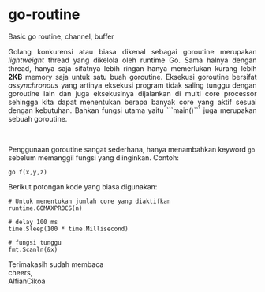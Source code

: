 # go-routine
Basic go routine, channel, buffer

<p align=justify>Golang konkurensi atau biasa dikenal sebagai goroutine merupakan <i>lightweight</i> thread yang dikelola oleh runtime Go. Sama halnya dengan thread, hanya saja sifatnya
lebih ringan hanya memerlukan kurang lebih <b>2KB</b> memory saja untuk satu buah goroutine. Eksekusi goroutine bersifat <i>assynchronous</i> yang artinya eksekusi program
tidak saling tunggu dengan goroutine lain dan juga eksekusinya dijalankan di multi core processor sehingga kita dapat menentukan berapa banyak core yang aktif sesuai dengan kebutuhan. Bahkan fungsi utama yaitu ```main()``` juga merupakan sebuah goroutine.</p><br>

Penggunaan goroutine sangat sederhana, hanya menambahkan keyword ```go``` sebelum memanggil fungsi yang diinginkan. Contoh:
```
go f(x,y,z)
```
Berikut potongan kode yang biasa digunakan:
```
# Untuk menentukan jumlah core yang diaktifkan
runtime.GOMAXPROCS(n)

# delay 100 ms
time.Sleep(100 * time.Millisecond)

# fungsi tunggu
fmt.Scanln(&x)
```

Terimakasih sudah membaca<br>
cheers,<br>
AlfianCikoa
